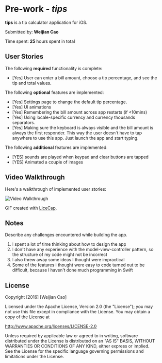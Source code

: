 # Pre-work - *tips*

**tips** is a tip calculator application for iOS.

Submitted by: **Weijian Cao**

Time spent: **25** hours spent in total

## User Stories

The following **required** functionality is complete:
* [Yes] User can enter a bill amount, choose a tip percentage, and see the tip and total values.

The following **optional** features are implemented:
* [Yes] Settings page to change the default tip percentage.
* [Yes] UI animations
* [Yes] Remembering the bill amount across app restarts (if <10mins)
* [Yes] Using locale-specific currency and currency thousands separators.
* [Yes] Making sure the keyboard is always visible and the bill amount is always the first responder. This way the user doesn't have to tap anywhere to use this app. Just launch the app and start typing.

The following **additional** features are implemented:

- [YES] sounds are played when keypad and clear buttons are tapped
- [YES] Animated a couple of images

## Video Walkthrough 

Here's a walkthrough of implemented user stories:

<img src='http://i.imgur.com/OODdnzk.gif' title='Video Walkthrough' width='' alt='Video Walkthrough' />

GIF created with [LiceCap](http://www.cockos.com/licecap/).

## Notes

Describe any challenges encountered while building the app.
1. I spent a lot of time thinking about how to design the app
2. I don't have any experience with the model-view-controller pattern, so the structure of my code might not be incorrect
3. I also threw away some ideas I thought were impractical
4. Some of the features i thought were easy to code turned out to be difficult, because I haven't done much programming in Swift

## License

Copyright [2016] [Weijian Cao]

Licensed under the Apache License, Version 2.0 (the "License");
you may not use this file except in compliance with the License.
You may obtain a copy of the License at

http://www.apache.org/licenses/LICENSE-2.0

Unless required by applicable law or agreed to in writing, software
distributed under the License is distributed on an "AS IS" BASIS,
WITHOUT WARRANTIES OR CONDITIONS OF ANY KIND, either express or implied.
See the License for the specific language governing permissions and
limitations under the License.